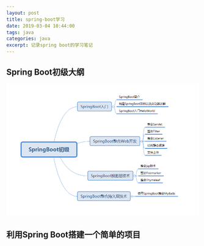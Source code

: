 ```yaml
---
layout: post
title: spring-boot学习
date: 2019-03-04 10:44:00
tags: java
categories: java
excerpt: 记录spring boot的学习笔记
---
```


## Spring Boot初级大纲



![SpringBoot初级大纲](\img\SpringBoot初级大纲.png)



## 利用Spring Boot搭建一个简单的项目